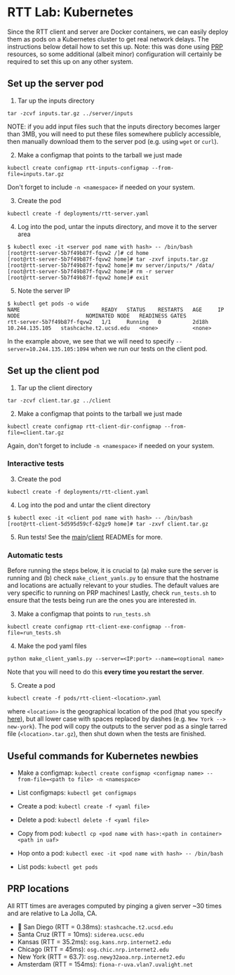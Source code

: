 # RTT Lab: Kubernetes
Since the RTT client and server are Docker containers, we can easily deploy them as pods on a Kubernetes cluster to get real network delays. The instructions below detail how to set this up. Note: this was done using [PRP](https://ucsd-prp.gitlab.io/) resources, so some additional (albeit minor) configuration will certainly be required to set this up on any other system.

## Set up the server pod
1. Tar up the inputs directory
```
tar -zcvf inputs.tar.gz ../server/inputs
```
NOTE: if you add input files such that the inputs directory becomes larger than 3MB, you will need to put these files somewhere publicly accessible, then manually download them to the server pod (e.g. using `wget` or `curl`).

2. Make a configmap that points to the tarball we just made
```
kubectl create configmap rtt-inputs-configmap --from-file=inputs.tar.gz
```
Don't forget to include `-n <namespace>` if needed on your system.

3. Create the pod
```
kubectl create -f deployments/rtt-server.yaml
```
4. Log into the pod, untar the inputs directory, and move it to the server area
```
$ kubectl exec -it <server pod name with hash> -- /bin/bash
[root@rtt-server-5b7f49b87f-fqvw2 /]# cd home
[root@rtt-server-5b7f49b87f-fqvw2 home]# tar -zxvf inputs.tar.gz
[root@rtt-server-5b7f49b87f-fqvw2 home]# mv server/inputs/* /data/
[root@rtt-server-5b7f49b87f-fqvw2 home]# rm -r server
[root@rtt-server-5b7f49b87f-fqvw2 home]# exit
```
5. Note the server IP
```
$ kubectl get pods -o wide
NAME                          READY   STATUS    RESTARTS   AGE     IP               NODE                     NOMINATED NODE   READINESS GATES
rtt-server-5b7f49b87f-fqvw2   1/1     Running   0          2d18h   10.244.135.105   stashcache.t2.ucsd.edu   <none>           <none>
```
In the example above, we see that we will need to specify `--server=10.244.135.105:1094` when we run our tests on the client pod.

## Set up the client pod
1. Tar up the client directory
```
tar -zcvf client.tar.gz ../client
```
2. Make a configmap that points to the tarball we just made
```
kubectl create configmap rtt-client-dir-configmap --from-file=client.tar.gz
```
Again, don't forget to include `-n <namespace>` if needed on your system.

### Interactive tests
3. Create the pod
```
kubectl create -f deployments/rtt-client.yaml
```
4. Log into the pod and untar the client directory
```
$ kubectl exec -it <client pod name with hash> -- /bin/bash
[root@rtt-client-5d595d59cf-62gz9 home]# tar -zxvf client.tar.gz
```
5. Run tests! See the [main](https://github.com/jkguiang/rtt-lab/blob/main/README.md)/[client](https://github.com/jkguiang/rtt-lab/blob/main/client/README.md) READMEs for more.

### Automatic tests
Before running the steps below, it is crucial to (a) make sure the server is running and (b) check `make_client_yamls.py` to ensure that the hostname and locations are actually relevant to your studies. The default values are very specific to running on PRP machines! Lastly, check `run_tests.sh` to ensure that the tests being run are the ones you are interested in.

3. Make a configmap that points to `run_tests.sh`
```
kubectl create configmap rtt-client-exe-configmap --from-file=run_tests.sh
```
4. Make the pod yaml files
```
python make_client_yamls.py --server=<IP:port> --name=<optional name>
```
Note that you will need to do this **every time you restart the server**.

5. Create a pod
```
kubectl create -f pods/rtt-client-<location>.yaml
```
where `<location>` is the geographical location of the pod (that you specify [here](https://github.com/jkguiang/rtt-lab/blob/main/kubernetes/make_client_yamls.py#L14-L21)), but all lower case with spaces replaced by dashes (e.g. `New York --> new-york`). The pod will copy the outputs to the server pod as a single tarred file (`<location>.tar.gz`), then shut down when the tests are finished.

## Useful commands for Kubernetes newbies
- Make a configmap: `kubectl create configmap <configmap name> --from-file=<path to file> -n <namespace>`

- List configmaps: `kubectl get configmaps`

- Create a pod: `kubectl create -f <yaml file>`

- Delete a pod: `kubectl delete -f <yaml file>`

- Copy from pod: `kubectl cp <pod name with has>:<path in container> <path in uaf>`

- Hop onto a pod: `kubectl exec -it <pod name with hash> -- /bin/bash`

- List pods: `kubectl get pods`

## PRP locations
All RTT times are averages computed by pinging a given server ~30 times and are relative to La Jolla, CA.
- :trident: San Diego (RTT = 0.38ms): `stashcache.t2.ucsd.edu`
- Santa Cruz (RTT = 10ms): `siderea.ucsc.edu`
- Kansas (RTT = 35.2ms): `osg.kans.nrp.internet2.edu`
- Chicago (RTT = 45ms): `osg.chic.nrp.internet2.edu`
- New York (RTT = 63.7): `osg.newy32aoa.nrp.internet2.edu`
- Amsterdam (RTT = 154ms): `fiona-r-uva.vlan7.uvalight.net`
